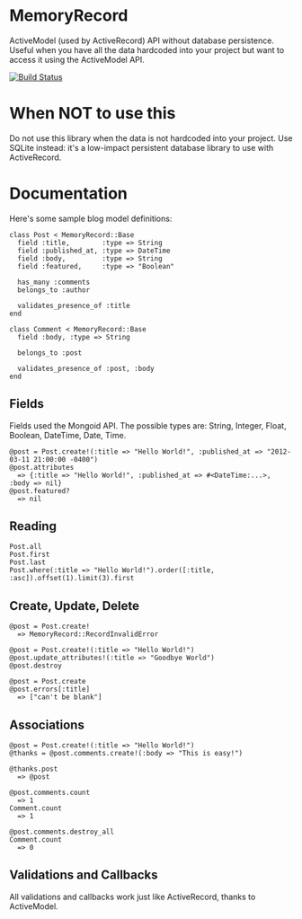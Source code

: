 # MemoryRecord

ActiveModel (used by ActiveRecord) API without database persistence. Useful when you have all the data hardcoded into your project but want to access it using the ActiveModel API.

[![Build Status](https://secure.travis-ci.org/topdan/inactiverecord.png)](https://secure.travis-ci.org/topdan/inactiverecord.png)

# When NOT to use this

Do not use this library when the data is not hardcoded into your project. Use SQLite instead: it's a low-impact persistent database library to use with ActiveRecord.

# Documentation

Here's some sample blog model definitions:

    class Post < MemoryRecord::Base
      field :title,        :type => String
      field :published_at, :type => DateTime
      field :body,         :type => String
      field :featured,     :type => "Boolean"
      
      has_many :comments
      belongs_to :author
      
      validates_presence_of :title
    end
    
    class Comment < MemoryRecord::Base
      field :body, :type => String
      
      belongs_to :post
      
      validates_presence_of :post, :body
    end
    
## Fields

Fields used the Mongoid API. The possible types are: String, Integer, Float, Boolean, DateTime, Date, Time.

    @post = Post.create!(:title => "Hello World!", :published_at => "2012-03-11 21:00:00 -0400")
    @post.attributes
      => {:title => "Hello World!", :published_at => #<DateTime:...>, :body => nil}
    @post.featured?
      => nil
## Reading
    
    Post.all
    Post.first
    Post.last
    Post.where(:title => "Hello World!").order([:title, :asc]).offset(1).limit(3).first
    
## Create, Update, Delete

    @post = Post.create!
      => MemoryRecord::RecordInvalidError
    
    @post = Post.create!(:title => "Hello World!")
    @post.update_attributes!(:title => "Goodbye World")
    @post.destroy
    
    @post = Post.create
    @post.errors[:title]
      => ["can't be blank"]

## Associations
    
    @post = Post.create!(:title => "Hello World!")
    @thanks = @post.comments.create!(:body => "This is easy!")
    
    @thanks.post
      => @post
    
    @post.comments.count
      => 1
    Comment.count
      => 1
    
    @post.comments.destroy_all
    Comment.count
      => 0

## Validations and Callbacks

  All validations and callbacks work just like ActiveRecord, thanks to ActiveModel.